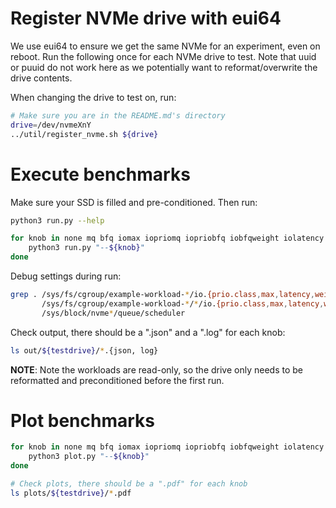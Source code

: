# Register NVMe drive with eui64

We use eui64 to ensure we get the same NVMe for an experiment, even on reboot. Run the following once for each NVMe drive to test.
Note that uuid or puuid do not work here as we potentially want to reformat/overwrite the drive contents.

When changing the drive to test on, run:

```bash
# Make sure you are in the README.md's directory
drive=/dev/nvmeXnY
../util/register_nvme.sh ${drive}
```

# Execute benchmarks

Make sure your SSD is filled and pre-conditioned. Then run:

```bash
python3 run.py --help

for knob in none mq bfq iomax iopriomq iopriobfq iobfqweight iolatency iocost iocostw; do
    python3 run.py "--${knob}"  
done 
```

Debug settings during run:

```bash
grep . /sys/fs/cgroup/example-workload-*/io.{prio.class,max,latency,weight,bfq.weight} \
       /sys/fs/cgroup/example-workload-*/*/io.{prio.class,max,latency,weight,bfq.weight} \
       /sys/block/nvme*/queue/scheduler
```

Check output, there should be a ".json" and a ".log" for each knob:

```bash
ls out/${testdrive}/*.{json, log}
```

**NOTE**:
Note the workloads are read-only, so the drive only needs to be reformatted and preconditioned before the first run.

# Plot benchmarks

```bash
for knob in none mq bfq iomax iopriomq iopriobfq iobfqweight iolatency iocost iocostw; do
    python3 plot.py "--${knob}" 
done

# Check plots, there should be a ".pdf" for each knob
ls plots/${testdrive}/*.pdf
```
